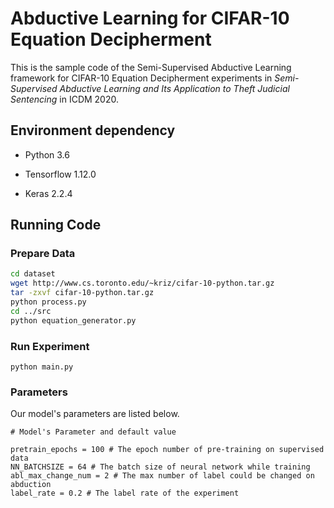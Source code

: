 # Abductive Learning for CIFAR-10 Equation Decipherment

This is the sample code of the Semi-Supervised Abductive Learning framework for CIFAR-10 Equation Decipherment experiments in _Semi-Supervised Abductive Learning and Its Application to Theft Judicial Sentencing_ in ICDM 2020.


## Environment dependency

- Python 3.6

- Tensorflow 1.12.0

- Keras 2.2.4

## Running Code

### Prepare Data

```bash
cd dataset 
wget http://www.cs.toronto.edu/~kriz/cifar-10-python.tar.gz
tar -zxvf cifar-10-python.tar.gz
python process.py
cd ../src
python equation_generator.py
```

### Run Experiment
```
python main.py
```


### Parameters

Our model's parameters are listed below.

```python3
# Model's Parameter and default value

pretrain_epochs = 100 # The epoch number of pre-training on supervised data
NN_BATCHSIZE = 64 # The batch size of neural network while training
abl_max_change_num = 2 # The max number of label could be changed on abduction
label_rate = 0.2 # The label rate of the experiment


```